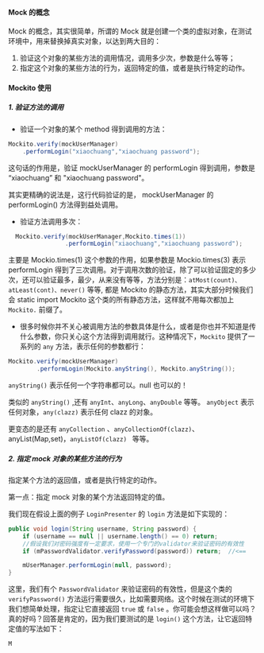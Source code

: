 #### Mock 的概念

Mock 的概念，其实很简单，所谓的 Mock 就是创建一个类的虚拟对象，在测试环境中，用来替换掉真实对象，以达到两大目的：

1. 验证这个对象的某些方法的调用情况，调用多少次，参数是什么等等；
2. 指定这个对象的某些方法的行为，返回特定的值，或者是执行特定的动作。

#### Mockito 使用

##### 1. 验证方法的调用

* 验证一个对象的某个 method 得到调用的方法：

```java
Mockito.verify(mockUserManager)
    .performLogin("xiaochuang","xiaochuang password");
```

这句话的作用是，验证 mockUserManager 的 performLogin 得到调用，参数是 “xiaochuang” 和 "xiaochuang password"。

其实更精确的说法是，这行代码验证的是， mockUserManager 的 performLogin() 方法得到益处调用。

* 验证方法调用多次：

```java
  Mockito.verify(mockUserManager,Mockito.times(1))
                .performLogin("xiaochuang","xiaochuang password");
```

主要是 Mockio.times(1) 这个参数的作用，如果参数是 Mockio.times(3) 表示 performLogin 得到了三次调用。对于调用次数的验证，除了可以验证固定的多少次，还可以验证最多，最少，从来没有等等，方法分别是：`atMost(count)、atLeast(cont)、never()` 等等, 都是 Mockito 的静态方法，其实大部分时候我们会 static import Mockito 这个类的所有静态方法，这样就不用每次都加上 `Mockito.` 前缀了。

* 很多时候你并不关心被调用方法的参数具体是什么，或者是你也并不知道是传什么参数，你只关心这个方法得到调用就行。这种情况下，`Mockito` 提供了一系列的 `any` 方法，表示任何的参数都行：

```java
Mockito.verify(mockUserManager)
        .performLogin(Mockito.anyString(), Mockito.anyString());
```

`anyString()` 表示任何一个字符串都可以。null 也可以的！

类似的 `anyString()` ,还有 `anyInt`、`anyLong`、`anyDouble` 等等。 `anyObject` 表示任何对象，`any(clazz)` 表示任何 clazz 的对象。

更变态的是还有 `anyCollection` 、`anyCollectionOf(clazz)`、anyList(Map,set)，`anyListOf(clazz) ` 等等。

##### 2. 指定 mock 对象的某些方法的行为

指定某个方法的返回值，或者是执行特定的动作。

第一点：指定 mock 对象的某个方法返回特定的值。

我们现在假设上面的例子 `LoginPresenter`  的 `login` 方法是如下实现的：

```java
public void login(String username, String password) {
    if (username == null || username.length() == 0) return;
    //假设我们对密码强度有一定要求，使用一个专门的validator来验证密码的有效性
    if (mPasswordValidator.verifyPassword(password)) return;  //<==

    mUserManager.performLogin(null, password);
}
```

这里，我们有个 `PasswordValidator` 来验证密码的有效性，但是这个类的 `verifyPassword()` 方法运行需要很久，比如需要网络。这个时候在测试的环境下我们想简单处理，指定让它直接返回 `true` 或 `false` 。你可能会想这样做可以吗？真的好吗？回答是肯定的，因为我们要测试的是 `login()` 这个方法，让它返回特定值的写法如下：

`M`